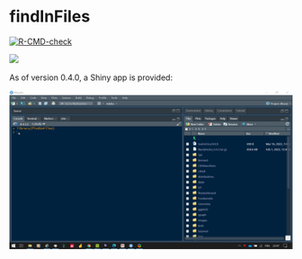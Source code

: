 # findInFiles

<!-- badges: start -->
[![R-CMD-check](https://github.com/stla/findInFiles/actions/workflows/R-CMD-check.yaml/badge.svg)](https://github.com/stla/findInFiles/actions/workflows/R-CMD-check.yaml)
<!-- badges: end -->

![](https://raw.githubusercontent.com/stla/findInFiles/main/inst/screenshots/findInFiles.gif)

As of version 0.4.0, a Shiny app is provided:

![](https://raw.githubusercontent.com/stla/findInFiles/main/inst/screenshots/shiny.gif)
